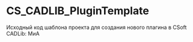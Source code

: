 # CS_CADLIB_PluginTemplate
Исходный код шаблона проекта для создания нового плагина в CSoft CADLib: МиА
